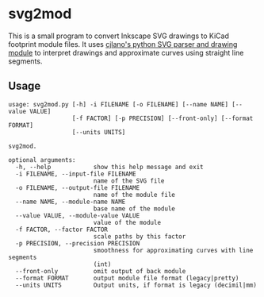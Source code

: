 # svg2mod
This is a small program to convert Inkscape SVG drawings to KiCad footprint module files.  It uses [cjlano's python SVG parser and drawing module](https://github.com/cjlano/svg) to interpret drawings and approximate curves using straight line segments.

## Usage
```
usage: svg2mod.py [-h] -i FILENAME [-o FILENAME] [--name NAME] [--value VALUE]
                  [-f FACTOR] [-p PRECISION] [--front-only] [--format FORMAT]
                  [--units UNITS]

svg2mod.

optional arguments:
  -h, --help            show this help message and exit
  -i FILENAME, --input-file FILENAME
                        name of the SVG file
  -o FILENAME, --output-file FILENAME
                        name of the module file
  --name NAME, --module-name NAME
                        base name of the module
  --value VALUE, --module-value VALUE
                        value of the module
  -f FACTOR, --factor FACTOR
                        scale paths by this factor
  -p PRECISION, --precision PRECISION
                        smoothness for approximating curves with line segments
                        (int)
  --front-only          omit output of back module
  --format FORMAT       output module file format (legacy|pretty)
  --units UNITS         Output units, if format is legacy (decimil|mm)
```
